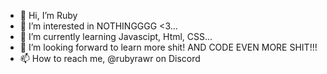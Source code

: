 - 👋 Hi, I’m Ruby
- 👀 I’m interested in NOTHINGGGG <3...
- 🌱 I’m currently learning Javascipt, Html, CSS...
- 💞️ I’m looking forward to learn more shit! AND CODE EVEN MORE SHIT!!!
- 📫 How to reach me, @rubyrawr on Discord

<!---
Triarawr/Triarawr is a ✨ special ✨ repository because its `README.md` (this file) appears on your GitHub profile.
You can click the Preview link to take a look at your changes.
--->
